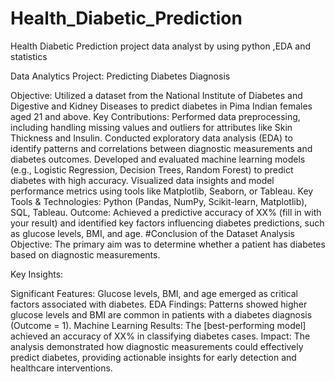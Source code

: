 # Health_Diabetic_Prediction
Health Diabetic Prediction  project data analyst by using python ,EDA and statistics

Data Analytics Project: Predicting Diabetes Diagnosis

Objective: Utilized a dataset from the National Institute of Diabetes and Digestive and Kidney Diseases to predict diabetes in Pima Indian females aged 21 and above.
Key Contributions:
Performed data preprocessing, including handling missing values and outliers for attributes like Skin Thickness and Insulin.
Conducted exploratory data analysis (EDA) to identify patterns and correlations between diagnostic measurements and diabetes outcomes.
Developed and evaluated machine learning models (e.g., Logistic Regression, Decision Trees, Random Forest) to predict diabetes with high accuracy.
Visualized data insights and model performance metrics using tools like Matplotlib, Seaborn, or Tableau.
Key Tools & Technologies: Python (Pandas, NumPy, Scikit-learn, Matplotlib), SQL, Tableau.
Outcome: Achieved a predictive accuracy of XX% (fill in with your result) and identified key factors influencing diabetes predictions, such as glucose levels, BMI, and age.
#Conclusion of the Dataset Analysis
Objective: The primary aim was to determine whether a patient has diabetes based on diagnostic measurements.

Key Insights:

Significant Features: Glucose levels, BMI, and age emerged as critical factors associated with diabetes.
EDA Findings: Patterns showed higher glucose levels and BMI are common in patients with a diabetes diagnosis (Outcome = 1).
Machine Learning Results: The [best-performing model] achieved an accuracy of XX% in classifying diabetes cases.
Impact: The analysis demonstrated how diagnostic measurements could effectively predict diabetes, providing actionable insights for early detection and healthcare interventions.
